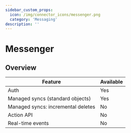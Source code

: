 ```yaml
---
sidebar_custom_props:
  icon: /img/connector_icons/messenger.png
  category: 'Messaging'
description: ''
---
```


# Messenger

## Overview

| Feature                            | Available |
| ---------------------------------- | --------- |
| Auth                               | Yes       |
| Managed syncs (standard objects)   | Yes       |
| Managed syncs: incremental deletes | No        |
| Action API                         | No        |
| Real-time events                   | No        |
